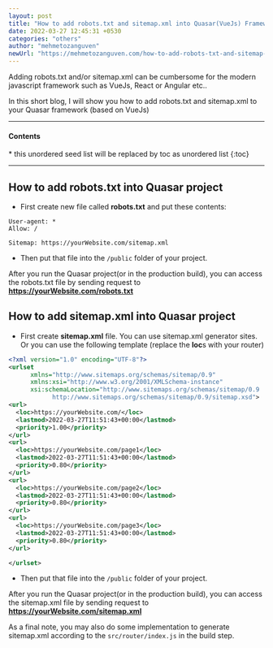 ```yaml
---
layout: post
title: "How to add robots.txt and sitemap.xml into Quasar(VueJs) Framework"
date: 2022-03-27 12:45:31 +0530
categories: "others"
author: "mehmetozanguven"
newUrl: "https://mehmetozanguven.com/how-to-add-robots-txt-and-sitemap-xml-into-quasar-framework/"
---
```


Adding robots.txt and/or sitemap.xml can be cumbersome for the modern javascript framework such as VueJs, React or Angular etc..

In this short blog, I will show you how to add robots.txt and sitemap.xml to your Quasar framework (based on VueJs)

<nav class="custom-table-of-contents">
<hr class="horizontal-line">
  <h4 class="table-of-contents-title">Contents</h4>
  * this unordered seed list will be replaced by toc as unordered list
  {:toc}
 <hr class="horizontal-line">
</nav>

## How to add robots.txt into Quasar project

- First create new file called **robots.txt** and put these contents:

```text
User-agent: *
Allow: /

Sitemap: https://yourWebsite.com/sitemap.xml
```

- Then put that file into the `/public` folder of your project.

After you run the Quasar project(or in the production build), you can access the robots.txt file by sending request to **https://yourWebsite.com/robots.txt**

## How to add sitemap.xml into Quasar project

- First create **sitemap.xml** file. You can use sitemap.xml generator sites. Or you can use the following template (replace the **loc**s with your router)

```xml
<?xml version="1.0" encoding="UTF-8"?>
<urlset
      xmlns="http://www.sitemaps.org/schemas/sitemap/0.9"
      xmlns:xsi="http://www.w3.org/2001/XMLSchema-instance"
      xsi:schemaLocation="http://www.sitemaps.org/schemas/sitemap/0.9
            http://www.sitemaps.org/schemas/sitemap/0.9/sitemap.xsd">
<url>
  <loc>https://yourWebsite.com/</loc>
  <lastmod>2022-03-27T11:51:43+00:00</lastmod>
  <priority>1.00</priority>
</url>
<url>
  <loc>https://yourWebsite.com/page1</loc>
  <lastmod>2022-03-27T11:51:43+00:00</lastmod>
  <priority>0.80</priority>
</url>
<url>
  <loc>https://yourWebsite.com/page2</loc>
  <lastmod>2022-03-27T11:51:43+00:00</lastmod>
  <priority>0.80</priority>
</url>
<url>
  <loc>https://yourWebsite.com/page3</loc>
  <lastmod>2022-03-27T11:51:43+00:00</lastmod>
  <priority>0.80</priority>
</url>

</urlset>
```

- Then put that file into the `/public` folder of your project.

After you run the Quasar project(or in the production build), you can access the sitemap.xml file by sending request to **https://yourWebsite.com/sitemap.xml**

As a final note, you may also do some implementation to generate sitemap.xml according to the `src/router/index.js` in the build step.
